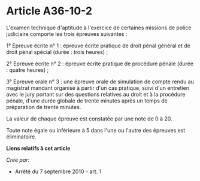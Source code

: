 # Article A36-10-2

L'examen technique d'aptitude à l'exercice de certaines missions de police judiciaire comporte les trois épreuves
suivantes : 

1° Epreuve écrite n° 1 : épreuve écrite pratique de droit pénal général et de droit pénal spécial (durée : trois heures) ; 

2° Epreuve écrite n° 2 : épreuve écrite pratique de procédure pénale (durée : quatre heures) ; 

3° Epreuve orale n° 3 : une épreuve orale de simulation de compte rendu au magistrat mandant organisé à partir d'un cas
pratique, suivi d'un entretien avec le jury portant sur des questions relatives au droit et à la procédure pénale, d'une
durée globale de trente minutes après un temps de préparation de trente minutes. 

La valeur de chaque épreuve est constatée par une note de 0 à 20. 

Toute note égale ou inférieure à 5 dans l'une ou l'autre des épreuves est éliminatoire.

**Liens relatifs à cet article**

_Créé par_:

  - Arrêté du 7 septembre 2010 - art. 1
